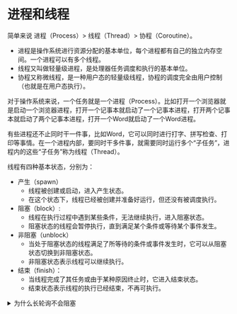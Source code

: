 # 进程和线程

简单来说 进程（Process）> 线程（Thread）> 协程（Coroutine）。

* 进程是操作系统进行资源分配的基本单位，每个进程都有自己的独立内存空间。一个进程可以有多个线程。
* 线程又叫做轻量级进程，是处理器任务调度和执行的基本单位。
* 协程又称微线程，是一种用户态的轻量级线程，协程的调度完全由用户控制（也就是在用户态执行）。

对于操作系统来说，一个任务就是一个进程（Process）。比如打开一个浏览器就是启动一个浏览器进程，打开一个记事本就启动了一个记事本进程，打开两个记事本就启动了两个记事本进程，打开一个Word就启动了一个Word进程。

有些进程还不止同时干一件事，比如Word，它可以同时进行打字、拼写检查、打印等事情。在一个进程内部，要同时干多件事，就需要同时运行多个“子任务”，进程内的这些“子任务”称为线程（Thread）。

线程有四种基本状态，分别为：

* 产生（spawn）
  * 线程被创建或启动，进入产生状态。
  * 在这个状态下，线程已经被创建并准备好运行，但还没有被调度执行。
* 阻塞（block）:
  * 线程在执行过程中遇到某些条件，无法继续执行，进入阻塞状态。
  * 阻塞状态的线程会暂停执行，直到满足某个条件或等待某个事件发生。
* 非阻塞（unblock）
  * 当处于阻塞状态的线程满足了所等待的条件或事件发生时，它可以从阻塞状态切换到非阻塞状态。
  * 非阻塞状态表示线程可以继续执行。
* 结束（finish）：
  * 当线程完成了其任务或由于某种原因终止时，它进入结束状态。
  * 结束状态表示线程的执行已经结束，不再可执行。

<details>

<summary>为什么长轮询不会阻塞</summary>



</details>
